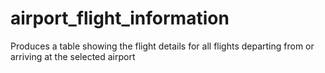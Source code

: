 # airport_flight_information
Produces a table showing the flight details for all flights departing from or arriving at the selected airport
